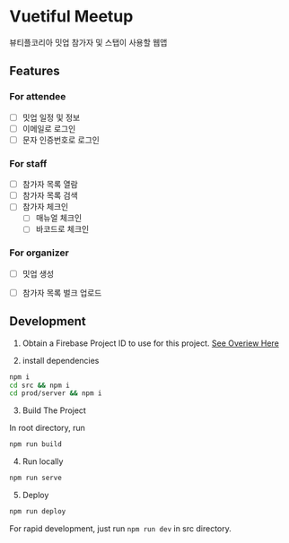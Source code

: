 # Vuetiful Meetup

뷰티플코리아 밋업 참가자 및 스탭이 사용할 웹앱

## Features

### For attendee
- [ ] 밋업 일정 및 정보
- [ ] 이메일로 로그인
- [ ] 문자 인증번호로 로그인

### For staff
- [ ] 참가자 목록 열람
- [ ] 참가자 목록 검색
- [ ] 참가자 체크인
  * [ ] 매뉴얼 체크인
  * [ ] 바코드로 체크인

### For organizer
- [ ] 밋업 생성
- [ ] 참가자 목록 벌크 업로드


## Development

1. Obtain a Firebase Project ID to use for this project. [See Overiew Here](#firebase-project-setup)

2. install dependencies
```bash
npm i
cd src && npm i
cd prod/server && npm i
```

3. Build The Project

In root directory, run
```bash
npm run build
```

4. Run locally
```bash
npm run serve
```

5. Deploy
```bash
npm run deploy
```

For rapid development, just run `npm run dev` in src directory.